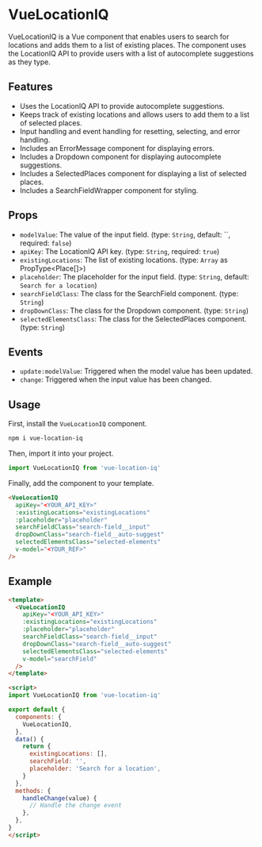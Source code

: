 # VueLocationIQ

VueLocationIQ is a Vue component that enables users to search for locations and adds them to a list of existing places. The component uses the LocationIQ API to provide users with a list of autocomplete suggestions as they type.

## Features

- Uses the LocationIQ API to provide autocomplete suggestions.
- Keeps track of existing locations and allows users to add them to a list of selected places.
- Input handling and event handling for resetting, selecting, and error handling.
- Includes an ErrorMessage component for displaying errors.
- Includes a Dropdown component for displaying autocomplete suggestions.
- Includes a SelectedPlaces component for displaying a list of selected places.
- Includes a SearchFieldWrapper component for styling.

## Props

- `modelValue`: The value of the input field. (type: `String`, default: ``, required: `false`)
- `apiKey`: The LocationIQ API key. (type: `String`, required: `true`)
- `existingLocations`: The list of existing locations. (type: `Array` as PropType<Place[]>)
- `placeholder`: The placeholder for the input field. (type: `String`, default: `Search for a location`)
- `searchFieldClass`: The class for the SearchField component. (type: `String`)
- `dropDownClass`: The class for the Dropdown component. (type: `String`)
- `selectedElementsClass`: The class for the SelectedPlaces component. (type: `String`)

## Events

- `update:modelValue`: Triggered when the model value has been updated.
- `change`: Triggered when the input value has been changed.

## Usage

First, install the `VueLocationIQ` component.

```bash
npm i vue-location-iq
```

Then, import it into your project.

```js
import VueLocationIQ from 'vue-location-iq'
```

Finally, add the component to your template.

```html
<VueLocationIQ
  apiKey="<YOUR_API_KEY>"
  :existingLocations="existingLocations"
  :placeholder="placeholder"
  searchFieldClass="search-field__input"
  dropDownClass="search-field__auto-suggest"
  selectedElementsClass="selected-elements"
  v-model="<YOUR_REF>"
/>
```

## Example

```html
<template>
  <VueLocationIQ
    apiKey="<YOUR_API_KEY>"
    :existingLocations="existingLocations"
    :placeholder="placeholder"
    searchFieldClass="search-field__input"
    dropDownClass="search-field__auto-suggest"
    selectedElementsClass="selected-elements"
    v-model="searchField"
  />
</template>

<script>
import VueLocationIQ from 'vue-location-iq'

export default {
  components: {
    VueLocationIQ,
  },
  data() {
    return {
      existingLocations: [],
      searchField: '',
      placeholder: 'Search for a location',
    }
  },
  methods: {
    handleChange(value) {
      // Handle the change event
    },
  },
}
</script>
```
